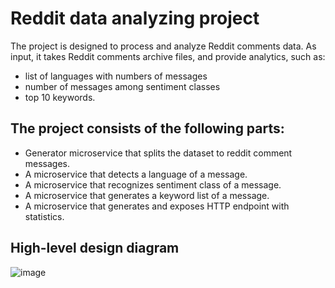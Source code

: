 # Reddit data analyzing project
The project is designed to process and analyze Reddit comments data. As input, it takes Reddit comments archive files, and provide analytics, such as:
- list of languages with numbers of messages
- number of messages among sentiment classes 
- top 10 keywords.

## The project consists of the following parts:
- Generator microservice that splits the dataset to reddit comment messages. 
- A microservice that detects a language of a message.
- A microservice that recognizes sentiment class of a message.
- A microservice that generates a keyword list of a message.
- A microservice that generates and exposes HTTP endpoint with statistics.

## High-level design diagram
![image](https://user-images.githubusercontent.com/15198798/126364717-2ab52602-8033-4a2c-829f-72edc75b1680.png)
